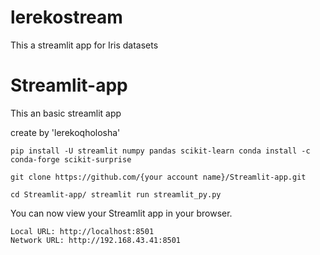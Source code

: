 # lerekostream
This a streamlit app for Iris datasets
# Streamlit-app

This an basic streamlit app

create by 'lerekoqholosha'

`pip install -U streamlit numpy pandas scikit-learn
conda install -c conda-forge scikit-surprise`

`git clone https://github.com/{your account name}/Streamlit-app.git`

`cd Streamlit-app/
streamlit run streamlit_py.py`

  You can now view your Streamlit app in your browser.

    Local URL: http://localhost:8501
    Network URL: http://192.168.43.41:8501

